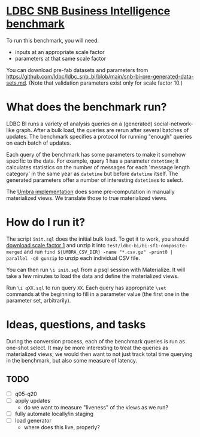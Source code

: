 # [LDBC SNB Business Intelligence benchmark](https://github.com/ldbc/ldbc_snb_bi/tree/main)

To run this benchmark, you will need:

  - inputs at an appropriate scale factor
  - parameters at that same scale factor

You can download pre-fab datasets and parameters from
<https://github.com/ldbc/ldbc_snb_bi/blob/main/snb-bi-pre-generated-data-sets.md>. (Note
that validation parameters exist only for scale factor 10.)

# What does the benchmark run?

LDBC BI runs a variety of analysis queries on a (generated)
social-network-like graph. After a bulk load, the queries are rerun
after several batches of updates. The benchmark specifies a protocol
for running "enough" queries on each batch of updates.

Each query of the benchmark has some parameters to make it somehow
specific to the data. For example, query 1 has a parameter `datetime`;
it calculates statistics on the number of messages for each 'message
length category' in the same year as `datetime` but before `datetime`
itself. The generated parameters offer a number of interesting
`datetime`s to select.

The [Umbra
implementation](https://github.com/ldbc/ldbc_snb_bi/tree/main/umbra)
does some pre-computation in manually materialized views. We translate
those to true materialized views.

# How do I run it?

The script `init.sql` does the initial bulk load. To get it to work,
you should [download scale factor
1](https://pub-383410a98aef4cb686f0c7601eddd25f.r2.dev/bi-pre-audit/bi-sf1-composite-merged-fk.tar.zst)
and unzip it into `test/ldbc-bi/bi-sf1-composite-merged` and run `find
${UMBRA_CSV_DIR} -name "*.csv.gz" -print0 | parallel -q0 gunzip` to
unzip each individual CSV file.

You can then run `\i init.sql` from a psql session with
Materialize. It will take a few minutes to load the data and define
the materialized views.

Run `\i qXX.sql` to run query `XX`. Each query has appropriate `\set`
commands at the beginning to fill in a parameter value (the first one
in the parameter set, arbitrarily).

# Ideas, questions, and tasks

During the conversion process, each of the benchmark queries is run as
one-shot select. It may be more interesting to treat the queries as
materialized views; we would then want to not just track total time
querying in the benchmark, but also some measure of latency.

## TODO

- [ ] q05-q20
- [ ] apply updates
  + do we want to measure "liveness" of the views as we run?
- [ ] fully automate locally/in staging
- [ ] load generator
  + where does this live, properly?
